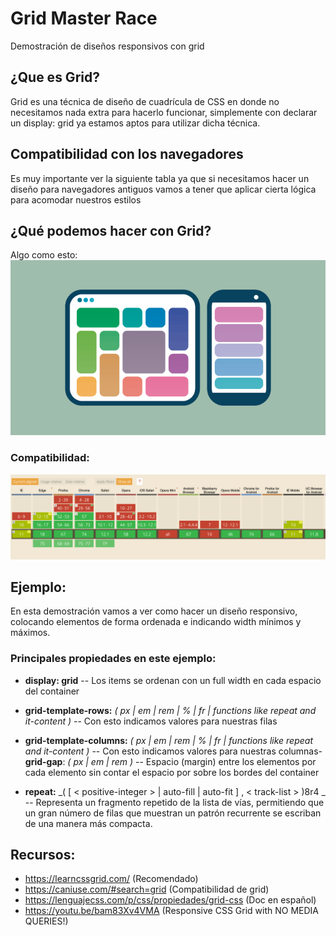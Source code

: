 # Grid Master Race
Demostración de diseños responsivos con grid

## ¿Que es Grid?
Grid es una técnica de diseño de cuadrícula de CSS en donde no necesitamos nada extra para hacerlo funcionar, simplemente con declarar un display: grid ya estamos aptos para utilizar dicha técnica.

## Compatibilidad con los navegadores
Es muy importante ver la siguiente tabla ya que si necesitamos hacer un diseño para navegadores antiguos vamos a tener que aplicar cierta lógica para acomodar nuestros estilos

## ¿Qué podemos hacer con Grid?

Algo como esto:
![Alt text](./images/grid-example.png?raw=true "CanIuse")

### Compatibilidad:

![Alt text](./images/caniuse.png?raw=true "CanIuse")


## Ejemplo:

En esta demostración vamos a ver como hacer un diseño responsivo, colocando elementos de forma ordenada e indicando width mínimos y máximos.

### Principales propiedades en este ejemplo:

- **display: grid**
-- Los items se ordenan con un full width en cada espacio del container

- **grid-template-rows:** _( px | em | rem | % | fr | functions like repeat and it-content )_
-- Con esto indicamos valores para nuestras filas

- **grid-template-columns:** _( px | em | rem | % | fr | functions like repeat and it-content )_
-- Con esto indicamos valores para nuestras columnas- **grid-gap**: _( px | em | rem )_
-- Espacio (margin) entre los elementos por cada elemento sin contar el espacio por sobre los bordes del container

- **repeat:** _( [ < positive-integer > | auto-fill | auto-fit ] , < track-list > )8r4 _
-- Representa un fragmento repetido de la lista de vías, permitiendo que un gran número de filas que muestran un patrón recurrente se escriban de una manera más compacta.

## Recursos:
- https://learncssgrid.com/ (Recomendado)
- https://caniuse.com/#search=grid (Compatibilidad de grid)
- https://lenguajecss.com/p/css/propiedades/grid-css (Doc en español)
- https://youtu.be/bam83Xv4VMA (Responsive CSS Grid with NO MEDIA QUERIES!)
